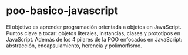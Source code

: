 # poo-basico-javascript
El objetivo es aprender programación orientada a objetos en JavaScript. Puntos clave a tocar: objetos literales, instancias, clases y prototipos en JavaScript. Además de los 4 pilares de la POO enfocados en JavaScript: abstracción, encapsulamiento, herencia y polimorfismo.
